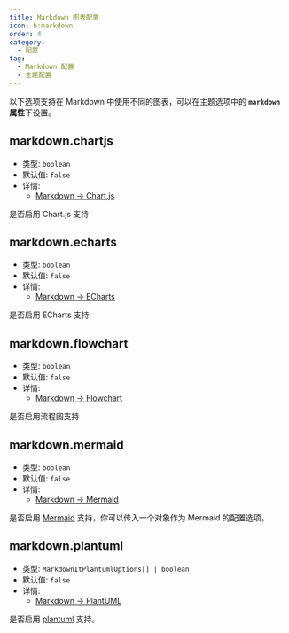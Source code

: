```yaml
---
title: Markdown 图表配置
icon: b:markdown
order: 4
category:
  - 配置
tag:
  - Markdown 配置
  - 主题配置
---
```


以下选项支持在 Markdown 中使用不同的图表，可以在主题选项中的 **`markdown` 属性**下设置。

<!-- more -->

## markdown.chartjs

- 类型: `boolean`
- 默认值: `false`
- 详情:
  - [Markdown → Chart.js](../../guide/markdown/chart/chartjs.md)

是否启用 Chart.js 支持

## markdown.echarts

- 类型: `boolean`
- 默认值: `false`
- 详情:
  - [Markdown → ECharts](../../guide/markdown/chart/echarts.md)

是否启用 ECharts 支持

## markdown.flowchart

- 类型: `boolean`
- 默认值: `false`
- 详情:
  - [Markdown → Flowchart](../../guide/markdown/chart/flowchart.md)

是否启用流程图支持

## markdown.mermaid

- 类型: `boolean`
- 默认值: `false`
- 详情:
  - [Markdown → Mermaid](../../guide/markdown/chart/mermaid.md)

是否启用 [Mermaid](https://mermaid.js.org/) 支持，你可以传入一个对象作为 Mermaid 的配置选项。

## markdown.plantuml

- 类型: `MarkdownItPlantumlOptions[] | boolean`
- 默认值: `false`
- 详情:
  - [Markdown → PlantUML](../../guide/markdown/chart/plantuml.md)

是否启用 [plantuml](https://plantuml.com/zh/) 支持。
